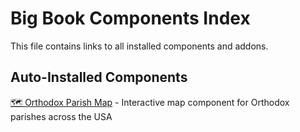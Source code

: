 # Big Book Components Index

This file contains links to all installed components and addons.

## Auto-Installed Components

[🗺️ Orthodox Parish Map](/addons/parish-map) - Interactive map component for Orthodox parishes across the USA

